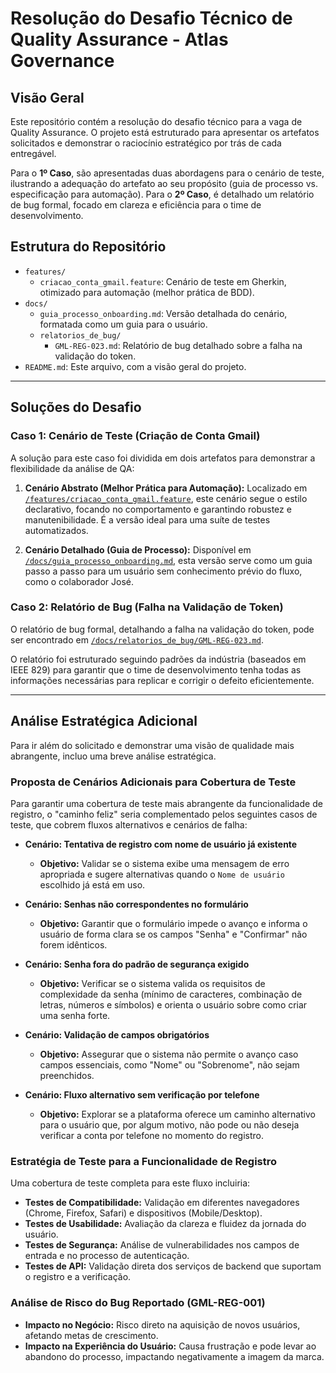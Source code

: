 # Resolução do Desafio Técnico de Quality Assurance - Atlas Governance

## Visão Geral

Este repositório contém a resolução do desafio técnico para a vaga de Quality Assurance. O projeto está estruturado para apresentar os artefatos solicitados e demonstrar o raciocínio estratégico por trás de cada entregável.

Para o **1º Caso**, são apresentadas duas abordagens para o cenário de teste, ilustrando a adequação do artefato ao seu propósito (guia de processo vs. especificação para automação). Para o **2º Caso**, é detalhado um relatório de bug formal, focado em clareza e eficiência para o time de desenvolvimento.

## Estrutura do Repositório

* `features/`
    * `criacao_conta_gmail.feature`: Cenário de teste em Gherkin, otimizado para automação (melhor prática de BDD).
* `docs/`
    * `guia_processo_onboarding.md`: Versão detalhada do cenário, formatada como um guia para o usuário.
    * `relatorios_de_bug/`
        * `GML-REG-023.md`: Relatório de bug detalhado sobre a falha na validação do token.
* `README.md`: Este arquivo, com a visão geral do projeto.

---

## Soluções do Desafio

### Caso 1: Cenário de Teste (Criação de Conta Gmail)

A solução para este caso foi dividida em dois artefatos para demonstrar a flexibilidade da análise de QA:

1.  **Cenário Abstrato (Melhor Prática para Automação):** Localizado em [`/features/criacao_conta_gmail.feature`](./features/criacao_conta_gmail.feature), este cenário segue o estilo declarativo, focando no comportamento e garantindo robustez e manutenibilidade. É a versão ideal para uma suíte de testes automatizados.

2.  **Cenário Detalhado (Guia de Processo):** Disponível em [`/docs/guia_processo_onboarding.md`](./docs/guia_processo_onboarding.md), esta versão serve como um guia passo a passo para um usuário sem conhecimento prévio do fluxo, como o colaborador José.

### Caso 2: Relatório de Bug (Falha na Validação de Token)

O relatório de bug formal, detalhando a falha na validação do token, pode ser encontrado em [`/docs/relatorios_de_bug/GML-REG-023.md`](./docs/relatorios_de_bug/GML-REG-023.md).

O relatório foi estruturado seguindo padrões da indústria (baseados em IEEE 829) para garantir que o time de desenvolvimento tenha todas as informações necessárias para replicar e corrigir o defeito eficientemente.

---

## Análise Estratégica Adicional

Para ir além do solicitado e demonstrar uma visão de qualidade mais abrangente, incluo uma breve análise estratégica.

### Proposta de Cenários Adicionais para Cobertura de Teste

Para garantir uma cobertura de teste mais abrangente da funcionalidade de registro, o "caminho feliz" seria complementado pelos seguintes casos de teste, que cobrem fluxos alternativos e cenários de falha:

* **Cenário: Tentativa de registro com nome de usuário já existente**
    * **Objetivo:** Validar se o sistema exibe uma mensagem de erro apropriada e sugere alternativas quando o `Nome de usuário` escolhido já está em uso.

* **Cenário: Senhas não correspondentes no formulário**
    * **Objetivo:** Garantir que o formulário impede o avanço e informa o usuário de forma clara se os campos "Senha" e "Confirmar" não forem idênticos.

* **Cenário: Senha fora do padrão de segurança exigido**
    * **Objetivo:** Verificar se o sistema valida os requisitos de complexidade da senha (mínimo de caracteres, combinação de letras, números e símbolos) e orienta o usuário sobre como criar uma senha forte.

* **Cenário: Validação de campos obrigatórios**
    * **Objetivo:** Assegurar que o sistema não permite o avanço caso campos essenciais, como "Nome" ou "Sobrenome", não sejam preenchidos.

* **Cenário: Fluxo alternativo sem verificação por telefone**
    * **Objetivo:** Explorar se a plataforma oferece um caminho alternativo para o usuário que, por algum motivo, não pode ou não deseja verificar a conta por telefone no momento do registro.

### Estratégia de Teste para a Funcionalidade de Registro

Uma cobertura de teste completa para este fluxo incluiria:

* **Testes de Compatibilidade:** Validação em diferentes navegadores (Chrome, Firefox, Safari) e dispositivos (Mobile/Desktop).
* **Testes de Usabilidade:** Avaliação da clareza e fluidez da jornada do usuário.
* **Testes de Segurança:** Análise de vulnerabilidades nos campos de entrada e no processo de autenticação.
* **Testes de API:** Validação direta dos serviços de backend que suportam o registro e a verificação.

### Análise de Risco do Bug Reportado (GML-REG-001)

* **Impacto no Negócio:** Risco direto na aquisição de novos usuários, afetando metas de crescimento.
* **Impacto na Experiência do Usuário:** Causa frustração e pode levar ao abandono do processo, impactando negativamente a imagem da marca.
